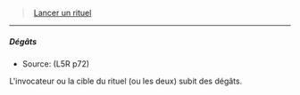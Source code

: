 ﻿---
!GenericItem
Name: Dégâts
Source: (L5R p72)
Id: l5r_rituals_hd.md#dégâts
ParentLink: l5r_rituals_hd.md#lancer-un-rituel
ParentName: Lancer un rituel
NameLevel: 5
Attributes: {}
AttributesDictionary: >+
  {}

---
> [Lancer un rituel](hd_l5r_rituals.md)

---

##### Dégâts

- Source: (L5R p72)

L'invocateur ou la cible du rituel (ou les deux) subit des dégâts.

